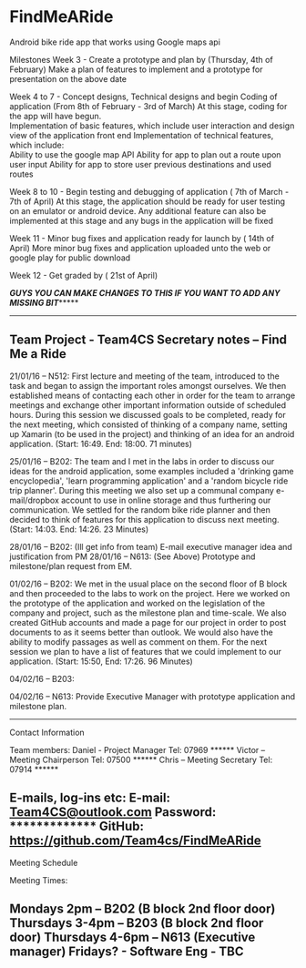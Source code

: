 # FindMeARide
Android bike ride app that works using Google maps api

Milestones 
Week 3 - Create a prototype and plan by (Thursday, 4th of February) 
Make a plan of features to implement and a prototype for presentation on the above date 
               
Week 4 to 7 - Concept designs, Technical designs and begin Coding of application (From 8th of February - 3rd of March) 
At this stage, coding for the app will have begun.  
Implementation  of basic features, which include user interaction and design view of the application front end 
Implementation of technical features, which include:  
 Ability to use the google map API 
Ability for app to plan out a route upon user input 
Ability for app to store user previous destinations and used routes 
 
                
 
 
Week 8 to 10 - Begin testing and debugging of application ( 7th of March - 7th of April) 
At this stage, the application should be ready for user testing on an emulator or android device. Any additional feature can also be implemented at this stage and any bugs in the application will be fixed 

Week 11 - Minor bug fixes and application ready for launch by ( 14th of April) 
 More minor bug fixes and application uploaded unto the web or google play for public download 

Week 12 - Get graded by ( 21st of April) 
 
 *******GUYS YOU CAN MAKE CHANGES TO THIS IF YOU WANT TO ADD ANY MISSING BIT************


---------------------------------
Team Project - Team4CS
Secretary notes – Find Me a Ride
---------------------------------

 21/01/16 – N512:  First lecture and meeting of the team, introduced to the task and began to assign the important roles amongst ourselves. We then established means of contacting each other in order for the team to arrange meetings and exchange other important information outside of scheduled hours. During this session we discussed goals to be completed, ready for the next meeting, which consisted of thinking of a company name, setting up Xamarin (to be used in the project) and thinking of an idea for an android application. (Start: 16:49. End: 18:00. 71 minutes)

 25/01/16 – B202: The team and I met in the labs in order to discuss our ideas for the android application, some examples included a 'drinking game encyclopedia', 'learn programming 	application'  and a 'random bicycle ride trip planner'. During this meeting we also set up a communal company e-mail/dropbox account to use in online storage and thus furthering our	communication. We settled for the random bike ride planner and then decided to think of features for this application to discuss next meeting. (Start: 14:03. End: 14:26. 23 	Minutes)
 
 28/01/16 – B202: (Ill get info from team) E-mail executive manager idea and justification from PM
 28/01/16 – N613: (See Above) Prototype and milestone/plan request from EM.

 01/02/16 – B202: We met in the usual place on the second floor of B block and then proceeded to 	the labs to work on the project. Here we worked on the prototype of the application and 	worked on the legislation of the company and project, such as the milestone plan and 	time-scale. We also created GitHub accounts and made a page for our project in order to 	post documents to as it seems better than outlook. We would also have the ability to modify 	passages as well as comment on them. For the next session we plan to have a list of 	features that we could implement to our application. (Start: 15:50, End: 17:26. 96 	Minutes)

 04/02/16 – B203: 

 04/02/16 – N613: Provide Executive Manager with prototype application and milestone plan.


---------------------
Contact Information
	
Team members: 
Daniel - Project Manager Tel: 07969 ******
Victor – Meeting Chairperson Tel: 07500 ******
Chris – Meeting Secretary Tel: 07914 ******

E-mails, log-ins etc:
E-mail: Team4CS@outlook.com
Password: *************
GitHub: https://github.com/Team4cs/FindMeARide 
-----------------------
Meeting Schedule

Meeting Times:

Mondays 2pm – B202 (B block 2nd floor door)
Thursdays 3-4pm – B203 (B block 2nd floor door)
Thursdays 4-6pm – N613 (Executive manager)
Fridays? - Software Eng - TBC
------------------------
